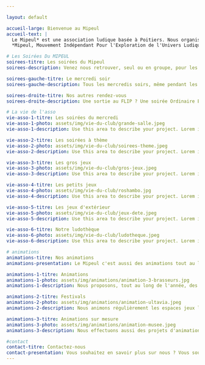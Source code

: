 ```yaml
---

layout: default

accueil-large: Bienvenue au Mipeul
accueil-text: |
  Le Mipeul* est une association ludique basée à Poitiers. Nous organisons des soirées jeu de société, mais aussi des animations autour du jeu de société. 
  *Mipeul, Mouvement Indépendant Pour l'Exploration de l'Univers Ludique

# Les Soirées Du MIPEUL
soirees-titre: Les soirées du Mipeul
soirees-description: Venez nous retrouver, seul ou en groupe, pour les soirées du Mipeul ! Aucune adhésion n'est obligatoire pour venir jour au Mipeul

soirees-gauche-titre: Le mercredi soir
soirees-gauche-description: Tous les mercredis soirs, même pendant les vacances, retrouvez-nous au Centre d'animation des Couronneries [37 Rue Pierre de Coubertin à Poitiers](https://maps.app.goo.gl/i7Wi1qTQFtNcBz9F7) à partir de 18h30.

soirees-droite-titre: Nos autres rendez-vous
soirees-droite-description: Une sortie au FLIP ? Une soirée Ordinaire Extra (plusieurs soirées spéciales par an) ? une soirée jeux dans une yourte ? une soirée gros jeu ? Pour ne rien rater, suivez-nous sur [Facebook](https://www.facebook.com/MIPEUL).

# La vie de l'asso
vie-asso-1-titre: Les soirées du mercredi
vie-asso-1-photo: assets/img/vie-du-club/grande-salle.jpeg
vie-asso-1-description: Use this area to describe your project. Lorem ipsum dolor sit amet, consectetur adipisicing elit. Est blanditiis dolorem culpa incidunt minus dignissimos deserunt repellat aperiam quasi sunt officia expedita beatae cupiditate, maiores repudiandae, nostrum, reiciendis facere nemo!

vie-asso-2-titre: Les soirées à thème
vie-asso-2-photo: assets/img/vie-du-club/soirees-theme.jpeg
vie-asso-2-description: Use this area to describe your project. Lorem ipsum dolor sit amet, consectetur adipisicing elit. Est blanditiis dolorem culpa incidunt minus dignissimos deserunt repellat aperiam quasi sunt officia expedita beatae cupiditate, maiores repudiandae, nostrum, reiciendis facere nemo!

vie-asso-3-titre: Les gros jeux
vie-asso-3-photo: assets/img/vie-du-club/gros-jeux.jpeg
vie-asso-3-description: Use this area to describe your project. Lorem ipsum dolor sit amet, consectetur adipisicing elit. Est blanditiis dolorem culpa incidunt minus dignissimos deserunt repellat aperiam quasi sunt officia expedita beatae cupiditate, maiores repudiandae, nostrum, reiciendis facere nemo!

vie-asso-4-titre: Les petits jeux
vie-asso-4-photo: assets/img/vie-du-club/roshambo.jpg
vie-asso-4-description: Use this area to describe your project. Lorem ipsum dolor sit amet, consectetur adipisicing elit. Est blanditiis dolorem culpa incidunt minus dignissimos deserunt repellat aperiam quasi sunt officia expedita beatae cupiditate, maiores repudiandae, nostrum, reiciendis facere nemo!

vie-asso-5-titre: Les jeux d'extérieur
vie-asso-5-photo: assets/img/vie-du-club/jeux-dete.jpeg
vie-asso-5-description: Use this area to describe your project. Lorem ipsum dolor sit amet, consectetur adipisicing elit. Est blanditiis dolorem culpa incidunt minus dignissimos deserunt repellat aperiam quasi sunt officia expedita beatae cupiditate, maiores repudiandae, nostrum, reiciendis facere nemo!

vie-asso-6-titre: Notre ludothèque
vie-asso-6-photo: assets/img/vie-du-club/ludotheque.jpeg
vie-asso-6-description: Use this area to describe your project. Lorem ipsum dolor sit amet, consectetur adipisicing elit. Est blanditiis dolorem culpa incidunt minus dignissimos deserunt repellat aperiam quasi sunt officia expedita beatae cupiditate, maiores repudiandae, nostrum, reiciendis facere nemo!

# animations
animations-titre: Nos animations
animations-presentation: Le Mipeul c'est aussi des animations tout au long de l'année. Nous participons à plusieurs événements pour partager notre passion du jeu de société. Pour en savoir plus ou pour nous demander un devis, [contactez-nous](#contact).

animations-1-titre: Animations
animations-1-photo: assets/img/animations/animation-3-brasseurs.jpg
animations-1-description: Nous proposons, tout au long de l'année, des animations pour plusieurs lieux et événements.

animations-2-titre: Festivals
animations-2-photo: assets/img/animations/animation-ultavia.jpeg
animations-2-description: Nous animons régulièrement les espaces jeux libres dans les festivals (FJP, Ultavia, le FLOP, ...).

animations-3-titre: Animations sur mesure
animations-3-photo: assets/img/animations/animation-musee.jpeg
animations-3-description: Nous effectuons aussi des projets d'animations spéciales, sur mesure, pour des projets ambitieux.

#contact
contact-titre: Contactez-nous
contact-presentation: Vous souhaitez en savoir plus sur nous ? Vous souhaitez nous rejoindre ? Vous voulez nous dire que vous nous aimez ? Vous souhaitez organiser une animation ? N'hésitez pas à nous contacter !
---
```



